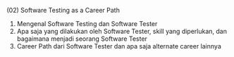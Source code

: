 (02) Software Testing as a Career Path

1. Mengenal Software Testing dan Software Tester
2. Apa saja yang dilakukan oleh Software Tester, skill yang diperlukan, dan bagaimana menjadi seorang Software Tester
3. Career Path dari Software Tester dan apa saja alternate career lainnya